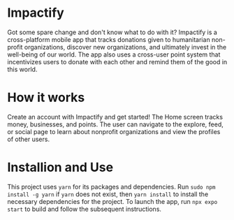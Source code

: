 # Impactify
Got some spare change and don't know what to do with it? Impactify is a cross-platform mobile app that tracks donations given to humanitarian non-profit organizations, discover new organizations, and ultimately invest in the well-being of our world. The app also uses a cross-user point system that incentivizes users to donate with each other and remind them of the good in this world.

# How it works
Create an account with Impactify and get started! The Home screen tracks money, businesses, and points. The user can navigate to the explore, feed, or social page to learn about nonprofit organizations and view the profiles of other users.

# Installion and Use
This project uses `yarn` for its packages and dependencies. Run `sudo npm install -g yarn` if `yarn` does not exist, then `yarn install` to install the necessary dependencies for the project. To launch the app, run `npx expo start` to build and follow the subsequent instructions.
